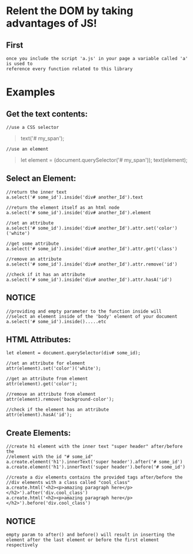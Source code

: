 # Relent the DOM by taking advantages of JS!


## First
    
> <script src="a.js"></script>

    once you include the script 'a.js' in your page a variable called 'a' is used to
    reference every function related to this library


# Examples

## Get the text contents:

    
    //use a CSS selector
>text('# my_span');

    //use an element
>let element = (document.querySelector('# my_span'));
>text(element); 
        

## Select an Element:

    
    //return the inner text
    a.select('# some_id').inside('div# another_Id').text

    //return the element itself as an html node
    a.select('# some_id').inside('div# another_Id').element    

    //set an attribute
    a.select('# some_id').inside('div# another_Id').attr.set('color')('white')

    //get some attribute
    a.select('# some_id').inside('div# another_Id').attr.get('class')    

    //remove an attribute
    a.select('# some_id').inside('div# another_Id').attr.remove('id')

    //check if it has an attribute
    a.select('# some_id').inside('div# another_Id').attr.hasA('id')

       
## NOTICE

    //providing and empty parameter to the function inside will
    //select an element inside of the 'body' element of your document
    a.select('# some_id').inside().....etc
    
    

## HTML Attributes:

    
    let element = document.querySelector(div# some_id);

    //set an attribute for element
    attr(element).set('color')('white');

    //get an attribute from element
    attr(element).get('color');

    //remove an attribute from element
    attr(element).remove('background-color');

    //check if the element has an attribute
    attr(element).hasA('id');
    

## Create Elements:

    
    //create h1 element with the inner text "super header" after/before the
    //element with the id "# some_id"
    a.create.element('h1').innerText('super header').after('# some_id')
    a.create.element('h1').innerText('super header').before('# some_id')

    //create a div elements contains the provided tags after/before the 
    //div elements with a class called "cool_class" 
    a.create.html('<h2><p>amazing paragraph here</p></h2>').after('div.cool_class')
    a.create.html('<h2><p>amazing paragraph here</p></h2>').before('div.cool_class')
    

## NOTICE    
    empty param to after() and before() will result in inserting the 
    element after the last element or before the first element respectively
